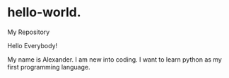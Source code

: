 # hello-world.
My Repository

Hello Everybody!

My name is Alexander. I am new into coding.
I want to learn python as my first programming language.
